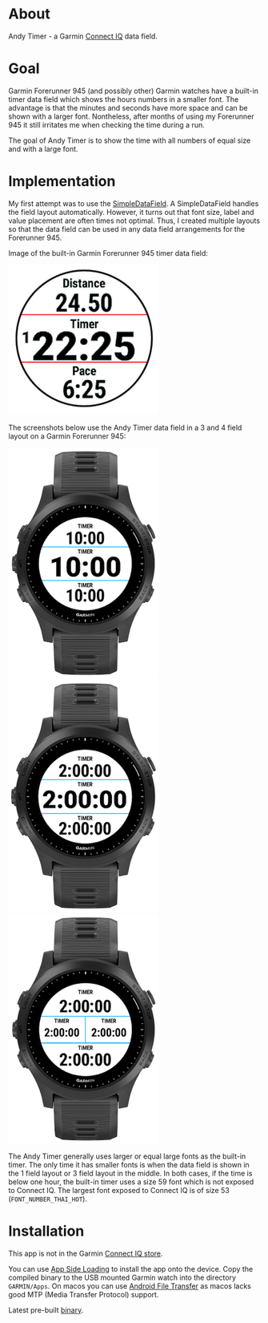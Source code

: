 # About

Andy Timer - a Garmin [Connect IQ](https://developer.garmin.com/connect-iq/overview/) data field.

# Goal

Garmin Forerunner 945 (and possibly other) Garmin watches have a built-in timer data field which shows the hours numbers in a smaller font. The advantage is that the minutes and seconds have more space and can be shown with a larger font. Nontheless, after months of using my Forerunner 945 it still irritates me when checking the time during a run.

The goal of Andy Timer is to show the time with all numbers of equal size and with a large font.

# Implementation

My first attempt was to use the [SimpleDataField](https://developer.garmin.com/connect-iq/api-docs/Toybox/WatchUi/SimpleDataField.html). A SimpleDataField handles the field layout automatically. However, it turns out that font size, label and value placement are often times not optimal. Thus, I created multiple layouts so that the data field can be used in any data field arrangements for the Forerunner 945.

Image of the built-in Garmin Forerunner 945 timer data field:

![0](https://github.com/stirnim/garmin-andytimer/blob/master/screenshot/garmin.png)

The screenshots below use the Andy Timer data field in a 3 and 4 field layout on a Garmin Forerunner 945:

![0](https://github.com/stirnim/garmin-andytimer/blob/master/screenshot/0.png)
![0](https://github.com/stirnim/garmin-andytimer/blob/master/screenshot/1.png)
![0](https://github.com/stirnim/garmin-andytimer/blob/master/screenshot/2.png)

The Andy Timer generally uses larger or equal large fonts as the built-in timer. The only time it has smaller fonts is when the data field is shown in the 1 field layout or 3 field layout in the middle. In both cases, if the time is below one hour, the built-in timer uses a size 59 font which is not exposed to Connect IQ. The largest font exposed to Connect IQ is of size 53 (`FONT_NUMBER_THAI_HOT`).

# Installation

This app is not in the Garmin [Connect IQ store](https://apps.garmin.com/).

You can use [App Side Loading](https://developer.garmin.com/connect-iq/programmers-guide/getting-started) to install the app onto the device. Copy the compiled binary to the USB mounted Garmin watch into the directory `GARMIN/Apps`. On macos you can use [Android File Transfer](https://www.android.com/filetransfer/) as macos lacks good MTP (Media Transfer Protocol) support.

Latest pre-built [binary](./build/AndyTimer.prg).
